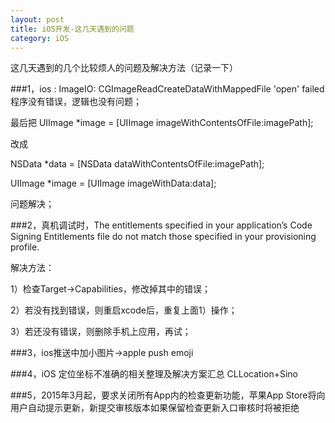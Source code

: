 ```yaml
---
layout: post
title: iOS开发-这几天遇到的问题
category: iOS
---
```


这几天遇到的几个比较烦人的问题及解决方法（记录一下）  

###1，ios <Error>: ImageIO: CGImageReadCreateDataWithMappedFile  'open' failed 
程序没有错误，逻辑也没有问题；

最后把
UIImage *image = [UIImage imageWithContentsOfFile:imagePath];

改成

NSData *data = [NSData dataWithContentsOfFile:imagePath];

 UIImage *image = [UIImage imageWithData:data];

问题解决；

###2，真机调试时，The entitlements specified in your application’s Code Signing Entitlements file do not match those specified in your provisioning profile.

解决方法：

1）检查Target->Capabilities，修改掉其中的错误；

2）若没有找到错误，则重启xcode后，重复上面1）操作；

3）若还没有错误，则删除手机上应用，再试；



###3，ios推送中加小图片->apple push emoji

###4，iOS 定位坐标不准确的相关整理及解决方案汇总 CLLocation+Sino

###5，2015年3月起，要求关闭所有App内的检查更新功能，苹果App Store将向用户自动提示更新，新提交审核版本如果保留检查更新入口审核时将被拒绝